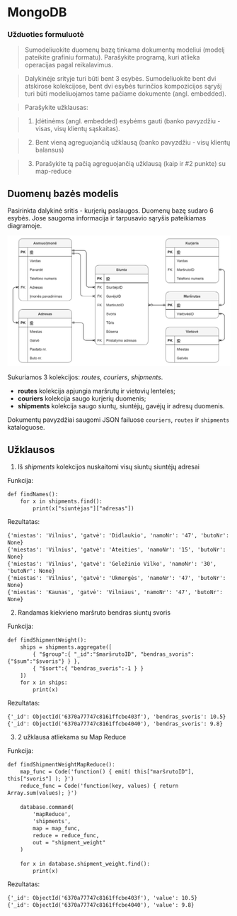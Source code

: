 # MongoDB

### Užduoties formuluotė
>Sumodeliuokite duomenų bazę tinkama dokumentų modeliui (modelį pateikite grafiniu formatu).  Parašykite programą, kuri atlieka operacijas pagal reikalavimus.

>Dalykinėje srityje turi būti bent 3 esybės. Sumodeliuokite bent dvi atskirose kolekcijose, bent dvi esybės turinčios kompozicijos sąryšį turi būti modeliuojamos tame pačiame dokumente (angl. embedded).

>Parašykite užklausas:

>1) Įdėtinėms (angl. embedded) esybėms gauti (banko pavyzdžiu - visas, visų klientų sąskaitas).

>2) Bent vieną agreguojančią užklausą (banko pavyzdžiu - visų klientų balansus)

>3) Parašykite tą pačią agreguojančią užklausą (kaip ir #2 punkte) su map-reduce

## Duomenų bazės modelis
Pasirinkta dalykinė sritis - kurjerių paslaugos. Duomenų bazę sudaro 6 esybės. Jose saugoma informacija ir tarpusavio sąryšis pateikiamas diagramoje.

![Duomenų bazės diagrama](db_diagrama.png)

Sukuriamos 3 kolekcijos: *routes*, *couriers*, *shipments*.
* **routes** kolekcija apjungia maršrutų ir vietovių lenteles;
* **couriers** kolekcija saugo kurjerių duomenis;
* **shipments** kolekcija saugo siuntų, siuntėjų, gavėjų ir adresų duomenis.

Dokumentų pavyzdžiai saugomi JSON failuose `couriers`, `routes` ir `shipments` kataloguose.

## Užklausos

1. Iš *shipments* kolekcijos nuskaitomi visų siuntų siuntėjų adresai

Funkcija:
```
def findNames():
    for x in shipments.find():
        print(x["siuntėjas"]["adresas"])
```
Rezultatas:
```
{'miestas': 'Vilnius', 'gatvė': 'Didlaukio', 'namoNr': '47', 'butoNr': None}
{'miestas': 'Vilnius', 'gatvė': 'Ateities', 'namoNr': '15', 'butoNr': None}
{'miestas': 'Vilnius', 'gatvė': 'Geležinio Vilko', 'namoNr': '30', 'butoNr': None}
{'miestas': 'Vilnius', 'gatvė': 'Ukmergės', 'namoNr': '47', 'butoNr': None}
{'miestas': 'Kaunas', 'gatvė': 'Vilniaus', 'namoNr': '47', 'butoNr': None}
```

2. Randamas kiekvieno maršruto bendras siuntų svoris

Funkcija:
```
def findShipmentWeight():
    ships = shipments.aggregate([
        { "$group":{ "_id":"$maršrutoID", "bendras_svoris":{"$sum":"$svoris"} } },
        { "$sort":{ "bendras_svoris":-1 } }
    ])
    for x in ships:
        print(x)
```
Rezultatas:
```
{'_id': ObjectId('6370a77747c8161ffcbe403f'), 'bendras_svoris': 10.5}
{'_id': ObjectId('6370a77747c8161ffcbe4040'), 'bendras_svoris': 9.8}
```

3. 2 užklausa atliekama su Map Reduce

Funkcija:
```
def findShipmentWeightMapReduce():
    map_func = Code('function() { emit( this["maršrutoID"], this["svoris"] ); }')
    reduce_func = Code('function(key, values) { return Array.sum(values); }')

    database.command(
        'mapReduce',
        'shipments',
        map = map_func,
        reduce = reduce_func,
        out = "shipment_weight"
    )

    for x in database.shipment_weight.find():
        print(x)
```
Rezultatas:
```
{'_id': ObjectId('6370a77747c8161ffcbe403f'), 'value': 10.5}
{'_id': ObjectId('6370a77747c8161ffcbe4040'), 'value': 9.8}
```